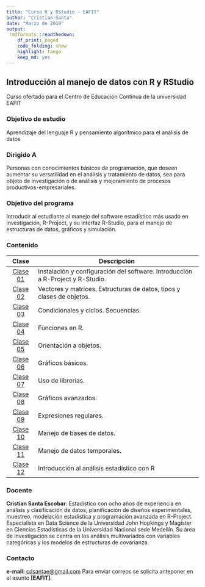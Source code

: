 ```yaml
---
title: "Curso R y RStudio - EAFIT"
author: "Cristian Santa"
date: "Marzo de 2019"
output:
 rmdformats::readthedown:
    df_print: paged
    code_folding: show
    highlight: tango
    keep_md: yes
---
```




## Introducción al manejo de datos con R y RStudio

Curso ofertado para el Centro de Educación Continua de la universidad EAFIT

### Objetivo de estudio

Aprendizaje del lenguaje R y pensamiento algorítmico para el análisis de datos					

### Dirigido A

Personas con conocimientos básicos de programación, que deseen aumentar su versatilidad en el análisis y tratamiento de datos, sea para objeto de investigación o de análisis y mejoramiento de procesos productivos-empresariales.					

### Objetivo del programa

Introducir al estudiante al manejo del software estadístico más usado en investigación, R-Project, y su interfaz R-Studio, para el manejo de estructuras de datos, gráficos y simulación.					

### Contenido

| **Clase** |                                 **Descripción**                                |
|:---------:|--------------------------------------------------------------------------------|
|  <a href="/Clase01/Clase01.html">Clase 01</a>  | Instalación y configuración del software. Introducción a R-Project y R-Studio. |
|  <a href="/Clase02/Clase02.html">Clase 02</a>  | Vectores y matrices. Estructuras de datos, tipos y clases de objetos.          |
|  <a href="/Clase03/Clase03.html">Clase 03</a>  | Condicionales y ciclos. Secuencias.                                            |
|  <a href="/Clase04/Clase04.html">Clase 04</a>  | Funciones en R.                                                                |
|  <a href="/Clase05/Clase05.html">Clase 05</a>  | Orientación a objetos.                                                         |
|  <a href="/Clase06/Clase06.html">Clase 06</a>  | Gráficos básicos.                                                              |
|  <a href="/Clase07/Clase07.html">Clase 07</a>  | Uso de librerías.                                                              |
|  <a href="/Clase08/Clase08.html">Clase 08</a>  | Gráficos avanzados.                                                            |
|  <a href="/Clase09/Clase09.html">Clase 09</a>  | Expresiones regulares.                                                         |
|  <a href="/Clase10/Clase10.html">Clase 10</a>  | Manejo de bases de datos.                                                      |
|  <a href="/Clase11/Clase11.html">Clase 11</a>  | Manejo de datos temporales.                                                    |
|  <a href="/Clase12/Clase12.html">Clase 12</a>  | Introducción al análisis estadístico con R                                     |

### Docente

**Cristian Santa Escobar**: Estadístico con ocho años de experiencia en análisis y clasificación de datos, planificación de diseños experimentales, muestreo, modelación estadística y programación avanzada en R-Project. Especialista en Data Science de la Universidad John Hopkings y Magíster en Ciencias Estadísticas de la Universidad Nacional sede Medellín. Su área de investigación se centra en los análisis multivariados con variables categóricas y los modelos de estructuras de covarianza.

### Contacto

**e-mail:** cdsantae@gmail.com
Para enviar correos se solicita anteponer en el asunto **[EAFIT]**.


